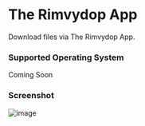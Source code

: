 # The Rimvydop App
Download files via The Rimvydop App.

### Supported Operating System
Coming Soon

### Screenshot
![image](https://github.com/SLXUniverse/TheRimvydopApp/assets/109912460/2714963e-b247-4f31-a862-f87a27fe6cc0)
